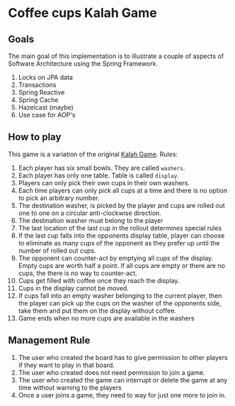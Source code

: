 # Coffee cups Kalah Game

## Goals
The main goal of this implementation is to illustrate a couple of aspects of Software Architecture using the Spring Framework.

1. Locks on JPA data
2. Transactions
3. Spring Reactive
4. Spring Cache
5. Hazelcast (maybe)
6. Use case for AOP's

## How to play

This game is a variation of the original [Kalah Game](https://en.wikipedia.org/wiki/Kalah).
Rules:

1. Each player has six small bowls. They are called `washers`.
2. Each player has only one table. Table is called `display`.
3. Players can only pick their own cups in their own washers.
4. Each time players can only pick all cups at a time and there is no option to pick an arbitrary number.
5. The destination washer, is picked by the player and cups are rolled out one to one on a circular anti-clockwise direction.
6. The destination washer must belong to the player
7. The last location of the last cup in the rollout determines special rules
8. If the last cup falls into the opponents display table, player can choose to eliminate as many cups of the opponent as they prefer up until the number of rolled out cups.
9. The opponent can counter-act by emptying all cups of the display. Empty cups are worth half a point. If all cups are empty or there are no cups, the there is no way to counter-act.
10. Cups get filled with coffee once they reach the display.
11. Cups in the display cannot be moved.
12. If cups fall into an empty washer belonging to the current player, then the player can pick up the cups on the washer of the opponents side, take them and put them on the display without coffee.
13. Game ends when no more cups are available in the washers

## Management Rule

1. The user who created the board has to give permission to other players if they want to play in that board.
2. The user who created does not need permission to join a game.
3. The user who created the game can interrupt or delete the game at any time without warning to the players
4. Once a user joins a game, they need to way for just one more to join in.
